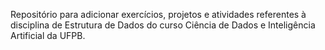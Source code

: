 Repositório para adicionar exercícios, projetos e atividades referentes à disciplina de Estrutura de Dados do curso Ciência de Dados e Inteligência Artificial da UFPB.